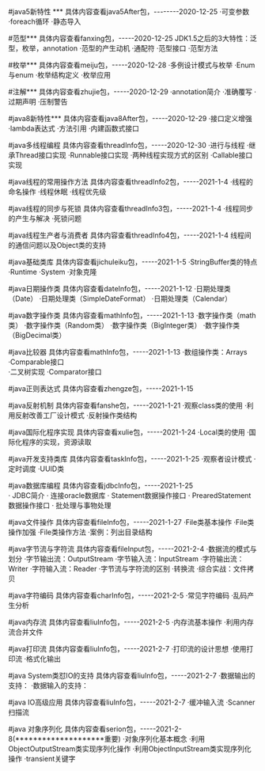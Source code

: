 #java5新特性 *** 具体内容查看java5After包，--------2020-12-25
    ·可变参数
    ·foreach循环
    ·静态导入
    
#范型***        具体内容查看fanxing包，-----2020-12-25
    JDK1.5之后的3大特性：泛型，枚举，annotation
    ·范型的产生动机
    ·通配符
    ·范型接口
    ·范型方法
    
#枚举***       具体内容查看meiju包，-----2020-12-28
    ·多例设计模式与枚举
    ·Enum与enum
    ·枚举结构定义
    ·枚举应用
    
#注解***       具体内容查看zhujie包，-----2020-12-29
    ·annotation简介
    ·准确覆写
    ·过期声明
    ·压制警告

#java8新特性***       具体内容查看java8After包，-----2020-12-29
    ·接口定义增强
    ·lambda表达式
    ·方法引用
    ·内建函数式接口
    
#java多线程编程      具体内容查看threadInfo包，-----2020-12-30
    ·进行与线程
    ·继承Thread接口实现
    ·Runnable接口实现
    ·两种线程实现方式的区别
    ·Callable接口实现
    
#java线程的常用操作方法      具体内容查看threadInfo2包，-----2021-1-4
    ·线程的命名操作
    ·线程休眠
    ·线程优先级
    
#java线程的同步与死锁      具体内容查看threadInfo3包，-----2021-1-4
    ·线程同步的产生与解决
    ·死锁问题

#java线程生产者与消费者     具体内容查看threadInfo4包，-----2021-1-4
    线程间的通信问题以及Object类的支持

#java基础类库    具体内容查看jichuleiku包，-----2021-1-5
    ·StringBuffer类的特点
    ·Runtime
    ·System
    ·对象克隆
    
#java日期操作类   具体内容查看dateInfo包，-----2021-1-12
    ·日期处理类（Date）
    ·日期处理类（SimpleDateFormat）
    ·日期处理类（Calendar）
    
#java数字操作类   具体内容查看mathInfo包，-----2021-1-13
    ·数字操作类（math类）
    ·数字操作类（Random类）
    ·数字操作类（BigInteger类）
    ·数字操作类（BigDecimal类）
    
#java比较器  具体内容查看mathInfo包，-----2021-1-13
    ·数组操作类：Arrays
    ·Comparable接口   
    ·二叉树实现
    ·Comparator接口
    
#java正则表达式  具体内容查看zhengze包，-----2021-1-15

#java反射机制  具体内容查看fanshe包，-----2021-1-21
    ·观察class类的使用
    ·利用反射改善工厂设计模式
    ·反射操作类结构
    
#java国际化程序实现  具体内容查看xulie包，-----2021-1-24
    ·Local类的使用
    ·国际化程序的实现，资源读取
    
#java开发支持类库  具体内容查看taskInfo包，-----2021-1-25
    ·观察者设计模式
    ·定时调度
    ·UUID类    
    
#java数据库编程  具体内容查看jdbcInfo包，-----2021-1-25   
    · JDBC简介
    · 连接oracle数据库
    · Statement数据操作接口
    · PrearedStatement数据操作接口
    · 批处理与事物处理 
    
#java文件操作  具体内容查看fileInfo包，-----2021-1-27
    ·File类基本操作
    ·File类操作加强
    ·File类操作方法
    ·案例：列出目录结构 
    
#java字节流与字符流  具体内容查看fileInput包，-----2021-2-4
    ·数据流的模式与划分
    ·字节输出流：OutputStream
    ·字节输入流：InputStream
    ·字符输出流：Writer
    ·字符输入流：Reader
    ·字节流与字符流的区别
    ·转换流
    ·综合实战：文件拷贝
    
#java字符编码  具体内容查看charInfo包，-----2021-2-5
    ·常见字符编码
    ·乱码产生分析
    
#java内存流  具体内容查看liuInfo包，-----2021-2-5
    ·内存流基本操作
    ·利用内存流合并文件
    
#java打印流  具体内容查看liuInfo包，-----2021-2-7
    ·打印流的设计思想
    ·使用打印流
    ·格式化输出
    
#java System类怼IO的支持  具体内容查看liuInfo包，-----2021-2-7
    ·数据输出的支持：
    ·数据输入的支持：
    
#java IO高级应用  具体内容查看liuInfo包，-----2021-2-7
    ·缓冲输入流
    ·Scanner扫描流
    
#java 对象序列化  具体内容查看serion包，-----2021-2-8(********************重要)
    ·对象序列化基本概念
    ·利用ObjectOutputStream类实现序列化操作
    ·利用ObjectInputStream类实现序列化操作
    ·transient关键字